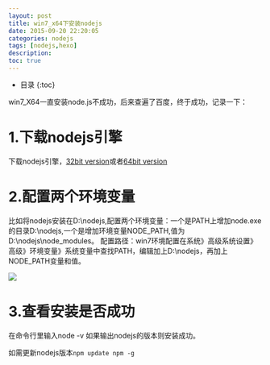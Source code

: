 ```yaml
---
layout: post
title: win7_x64下安装nodejs
date: 2015-09-20 22:20:05
categories: nodejs
tags: [nodejs,hexo]
description:
toc: true
---
```


* 目录
{:toc}

win7_X64一直安装node.js不成功，后来查遍了百度，终于成功，记录一下：
<!--more-->

# 1.下载nodejs引擎

下载nodejs引擎，[32bit version](http://nodejs.org/dist/latest/node.exe)或者[64bit version](http://nodejs.org/dist/latest/x64/node.exe)

# 2.配置两个环境变量

比如将nodejs安装在D:\nodejs,配置两个环境变量：一个是PATH上增加node.exe的目录D:\nodejs,一个是增加环境变量NODE_PATH,值为D:\nodejs\node_modules。
配置路径：win7环境配置在系统》高级系统设置》高级》环境变量》系统变量中查找PATH，编辑加上D:\nodejs，再加上NODE_PATH变量和值。

 ![](http://7xlxgo.com1.z0.glb.clouddn.com/hexo/win7-path.png)

# 3.查看安装是否成功

在命令行里输入node -v 如果输出nodejs的版本则安装成功。

如需更新nodejs版本`npm update npm -g`
